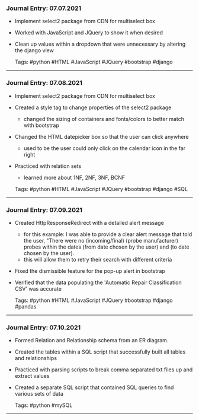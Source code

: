 ### Journal Entry: 07.07.2021
* Implement select2 package from CDN for multiselect box
* Worked with JavaScript and JQuery to show it when desired
* Clean up values within a dropdown that were unnecessary by altering the django view

  Tags: #python #HTML #JavaScript #JQuery #bootstrap #django
____________________________________________________________________________________________________________________________________________________________________

### Journal Entry: 07.08.2021
* Implement select2 package from CDN for multiselect box
* Created a style tag to change properties of the select2 package
  * changed the sizing of containers and fonts/colors to better match with bootstrap
* Changed the HTML datepicker box so that the user can click anywhere
  * used to be the user could only click on the calendar icon in the far right
* Practiced with relation sets
  * learned more about 1NF, 2NF, 3NF, BCNF

  Tags: #python #HTML #JavaScript #JQuery #bootstrap #django #SQL
____________________________________________________________________________________________________________________________________________________________________

### Journal Entry: 07.09.2021
* Created HttpResponseRedirect with a detailed alert message
  * for this example: I was able to provide a clear alert message that told the user, "There were no (incoming/final) (probe manufacturer) probes within the dates (from date chosen by the user) and (to date chosen by the user). 
  * this will allow them to retry their search with different criteria
* Fixed the dismissible feature for the pop-up alert in bootstrap
* Verified that the data populating the 'Automatic Repair Classification CSV' was accurate

  Tags: #python #HTML #JavaScript #JQuery #bootstrap #django #pandas
____________________________________________________________________________________________________________________________________________________________________

### Journal Entry: 07.10.2021
* Formed Relation and Relationship schema from an ER diagram.
* Created the tables within a SQL script that successfully built all tables and relationships
* Practiced with parsing scripts to break comma separated txt files up and extract values
* Created a separate SQL script that contained SQL queries to find various sets of data

  Tags: #python #mySQL
____________________________________________________________________________________________________________________________________________________________________
